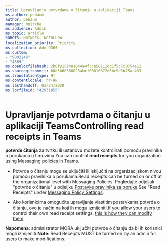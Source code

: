 ```yaml
---
title: Upravljanje potvrdama o čitanju u aplikaciji Teams
ms.author: pebaum
author: pebaum
manager: mnirkhe
ms.audience: Admin
ms.topic: article
ROBOTS: NOINDEX, NOFOLLOW
localization_priority: Priority
ms.collection: Adm_O365
ms.custom:
- "9002246"
- "4369"
ms.openlocfilehash: 2b0f9151401044a4f3ce50111dc1f5c7c0754e12
ms.sourcegitcommit: b0d5b68366028abcf08610672d5bc9d3b25ac433
ms.translationtype: HT
ms.contentlocale: hr-HR
ms.lasthandoff: 03/24/2020
ms.locfileid: "42931855"
---
```

# <a name="controlling-read-receipts-in-teams"></a><span data-ttu-id="e14bd-102">Upravljanje potvrdama o čitanju u aplikaciji Teams</span><span class="sxs-lookup"><span data-stu-id="e14bd-102">Controlling read receipts in Teams</span></span>

<span data-ttu-id="e14bd-103">**potvrde čitanja** za tvrtku ili ustanovu možete kontrolirati pomoću pravilnika o porukama u timovima.</span><span class="sxs-lookup"><span data-stu-id="e14bd-103">You can control **read receipts** for you organization using Messaging policies in Teams.</span></span>

- <span data-ttu-id="e14bd-104">Potvrde o čitanju mogu se uključiti ili isključiti na organizacijskom nivou pomoću pravilnika o porukama.</span><span class="sxs-lookup"><span data-stu-id="e14bd-104">Read receipts can be turned on or off at the organizational level with Messaging Policies.</span></span> <span data-ttu-id="e14bd-105">Pogledajte odjeljak "potvrde o čitanju" u odjeljku [Postavke pravilnika za poruke](https://docs.microsoft.com/microsoftteams/messaging-policies-in-teams#messaging-policy-settings).</span><span class="sxs-lookup"><span data-stu-id="e14bd-105">See "Read Receipts" under [Messaging Policy Settings](https://docs.microsoft.com/microsoftteams/messaging-policies-in-teams#messaging-policy-settings).</span></span>

- <span data-ttu-id="e14bd-106">Ako korisnicima omogućite upravljanje vlastitim postavkama potvrda o čitanju, [ovo je način na koji ih mogu izmijeniti](https://docs.microsoft.com/microsoftteams/messaging-policies-in-teams#messaging-policy-settings).</span><span class="sxs-lookup"><span data-stu-id="e14bd-106">If you allow your users to control their own read receipt settings, [this is how they can modify them](https://docs.microsoft.com/microsoftteams/messaging-policies-in-teams#messaging-policy-settings).</span></span> 

<span data-ttu-id="e14bd-107">**Napomena**: administrator MORA uključiti potvrde o čitanju da bi ih korisnici mogli izmijeniti.</span><span class="sxs-lookup"><span data-stu-id="e14bd-107">**Note**: Read Receipts MUST be turned on by an admin for users to make modifications.</span></span>
